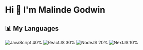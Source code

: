 # Hi 👋 I'm Malinde Godwin

## 📊 My Languages
![JavaScript 40%](https://img.shields.io/badge/JavaScript-40%25-F7DF1E)
![ReactJS 30%](https://img.shields.io/badge/ReactJS-30%25-61DAFB)
![NodeJS 20%](https://img.shields.io/badge/NodeJS-20%25-339933)
![NextJS 10%](https://img.shields.io/badge/NextJS-10%25-000000)

